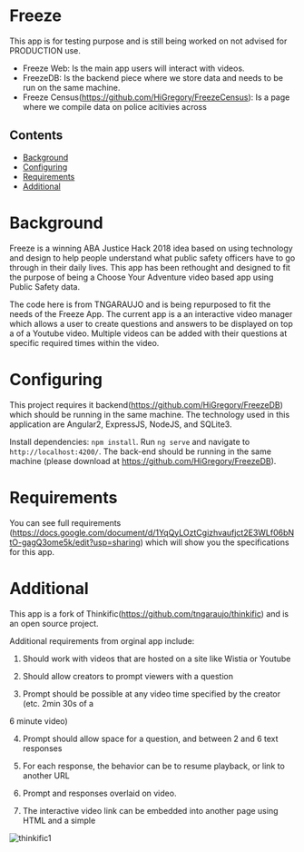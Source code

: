# Freeze

This app is for testing purpose and is still being worked on not advised for PRODUCTION use.

* Freeze Web: Is the main app users will interact with videos.
* FreezeDB: Is the backend piece where we store data and needs to be run on the same machine.
* Freeze Census(https://github.com/HiGregory/FreezeCensus): Is a page where we compile data on police acitivies across 

## Contents

* [Background](#background)
* [Configuring](#Configuring)
* [Requirements](#Requirements)
* [Additional](#Additional)


# Background


Freeze is a winning ABA Justice Hack 2018 idea based on using technology and design to help people understand what public safety officers have to go through in their daily lives. This app has been rethought and designed to fit the purpose of being a Choose Your Adventure video based app using Public Safety data. 

The code here is from TNGARAUJO and is being repurposed to fit the needs of the Freeze App. The current app is a an interactive video manager which allows a user to create questions and answers to be displayed on top a of a Youtube video. Multiple videos can be added with their questions at specific required times within the video. 

# Configuring

This project requires it backend(https://github.com/HiGregory/FreezeDB) which should be running in the same machine. The technology used in this application are Angular2, ExpressJS, NodeJS, and SQLite3.

Install dependencies: `npm install`.
Run `ng serve` and navigate to `http://localhost:4200/`.
The back-end should be running in the same machine (please download at https://github.com/HiGregory/FreezeDB).

# Requirements

You can see full requirements (https://docs.google.com/document/d/1YqQyLOztCgizhvaufjct2E3WLf06bNtO-gagQ3ome5k/edit?usp=sharing) which will show you the specifications for this app.


# Additional

This app is a fork of Thinkific(https://github.com/tngaraujo/thinkific) and is an open source project.


Additional requirements from orginal app include:
1. Should work with videos that are hosted on a site like Wistia or Youtube

2. Should allow creators to prompt viewers with a question

3. Prompt should be possible at any video time specified by the creator (etc. 2min 30s of a

6 minute video)

4. Prompt should allow space for a question, and between 2 and 6 text responses

5. For each response, the behavior can be to resume playback, or link to another URL

6. Prompt and responses overlaid on video.

7. The interactive video link can be embedded into another page using HTML and a simple

![thinkific1](https://cloud.githubusercontent.com/assets/17129220/24840040/3c5b7664-1d3c-11e7-9023-3fb233c534db.jpg)



